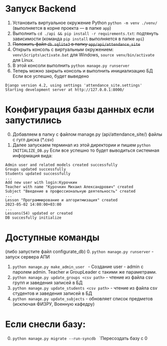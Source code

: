 # Запуск Backend

1. Установить виртуальное окружение Python `python -m venv ./venv/` (выполняется в корне проекта — в папке `app`)
2. Выполнить `cd ./api && pip install -r requirements.txt`:
   подтянуть зависимости (команда `pip install` выполняется в папке `api`)
3. ~~Положить файл `db.sqlite3` в папку `app/api/attendance_site`~~
4. Открыть консоль с виртуальным окружением:
  `venv\Scripts\activate.bat` для Windows, `source venv/bin/activate` для Linux.
5. В этой консоли выполнить `python manage.py runserver`
6. Теперь можно закрыть консоль и выполнить инициализацию БД
Если все успешно, будет выведено

```plain
Django version 4.2, using settings 'attendance_site.settings'
Starting development server at http://127.0.0.1:8000/
```

# Конфигурация базы данных если запустились
0. Добавляем в папку с файлом manage.py (api/attendance_site/) файлы с гугл диска (*.csv)
1. Далее запускаем терминал из этой директории и пишем `python INITIALIZE_DB.py`
Если все успешно то будет выводиться системная информация вида:
```plain
Admin user and related models created successfully
Groups updated successfully
Students updated successfully
...
Add new user with login:Курочкин
Teacher with name "Курочкин Михаил Александрович" created
Subject "Введение в профессиональную деятельность" created
...
Lesson "Программирование и алгоритмизация" created
2023-05-02 14:00:00+03:00
...
Lessons(54) updated or created
DB succesfully initialize
```

# Доступные команды
(либо запустите файл configurate_db)
0. `python manage.py runserver` - запуск сервера АПИ
1.  `python manage.py make_admin_user ` - Создание user - admin с паролем admin. Teacher и GroupLeader с такими же параметрами. 
2.  `python manage.py update_groups <csv path>` - чтение из файла csv групп и заведения записей в БД
3.  `python manage.py update_students <csv path>` - чтение из файла csv студентов и заведения записей в БД
4.  `python manage.py update_subjects` - обновляет список предметов (исключая ФИЗРУ, Военную кафедру)

# Если снесли базу:
0. `python manage.py migrate --run-syncdb `     `Пересоздать базу с 0 
